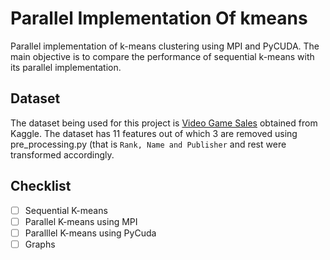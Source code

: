 # Parallel Implementation Of kmeans
Parallel implementation of k-means clustering using MPI and PyCUDA. The main objective is to compare the performance of sequential k-means with its parallel implementation.

## Dataset

The dataset being used for this project is [Video Game Sales](https://www.kaggle.com/gregorut/videogamesales) obtained from Kaggle.
The dataset has 11 features out of which 3 are removed using pre_processing.py (that is ``` Rank, Name and Publisher ``` and rest were transformed accordingly.

## Checklist

- [ ] Sequential K-means
- [ ] Parallel K-means using MPI
- [ ] Paralllel K-means using PyCuda
- [ ] Graphs
